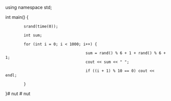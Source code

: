
using namespace std;

int main() {

            srand(time(0));

            int sum;

            for (int i = 0; i < 1000; i++) {

                                       sum = rand() % 6 + 1 + rand() % 6 + 1; 
                                       cout << sum << " ";

                                       if ((i + 1) % 10 == 0) cout << endl;

            }

}#   n u t 
 
 #   n u t  
 